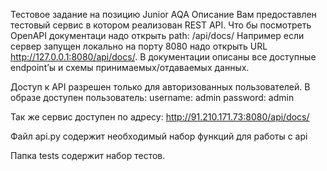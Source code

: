 Тестовое задание на позицию Junior AQA
  Описание
  Вам предоставлен тестовый сервис в котором реализован REST API. Что бы посмотреть OpenAPI документаци надо открыть path: /api/docs/ Например если сервер запущен локально на порту 8080 надо открыть URL http://127.0.0.1:8080/api/docs/. В документации описаны все доступные endpoint’ы и схемы принимаемых/отдаваемых данных.
  
  Доступ к API разрешен только для авторизованных пользователей. В образе доступен пользователь:
  username: admin
  password: admin
  
  Так же сервис доступен по адресу: http://91.210.171.73:8080/api/docs/

Файл api.py содержит необходимый набор функций для работы с api

Папка tests содержит набор тестов.

